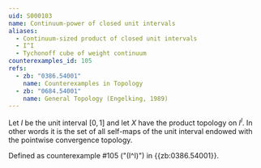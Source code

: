 ```yaml
---
uid: S000103
name: Continuum-power of closed unit intervals
aliases:
  - Continuum-sized product of closed unit intervals
  - I^I
  - Tychonoff cube of weight continuum
counterexamples_id: 105
refs:
  - zb: "0386.54001"
    name: Counterexamples in Topology
  - zb: "0684.54001"
    name: General Topology (Engelking, 1989)
---
```


Let $I$ be the unit interval $[0,1]$ and let $X$ have the product topology on $I^I$.
In other words it is the set of all self-maps of the unit interval endowed with the pointwise convergence topology.

Defined as counterexample #105 ("\(I^I\)")
in {{zb:0386.54001}}.
